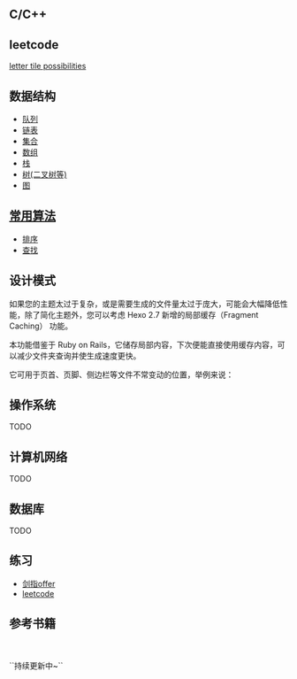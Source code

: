 ## C/C++

## leetcode
[letter tile possibilities](/leetcode/1079)

## 数据结构
- [队列](DataStructures/Queue/)
- [链表](DataStructures/LinkedList/)
- [集合](DataStructures/Collection/)
- [数组](DataStructures/Array/)
- [栈](DataStructures/Stack/)
- [树(二叉树等)](DataStructures/Tree/)
- [图](DataStructures/graph/)

## [常用算法](Algorithms/)
- [排序](Algorithms/sort/)
- [查找](Algorithms/Seek/)

## 设计模式

如果您的主题太过于复杂，或是需要生成的文件量太过于庞大，可能会大幅降低性能，除了简化主题外，您可以考虑 Hexo 2.7 新增的局部缓存（Fragment Caching） 功能。

本功能借鉴于 Ruby on Rails，它储存局部内容，下次便能直接使用缓存内容，可以减少文件夹查询并使生成速度更快。

它可用于页首、页脚、侧边栏等文件不常变动的位置，举例来说：
## 操作系统
TODO


## 计算机网络
TODO


## 数据库
TODO


## 练习

- [剑指offer](Practice/剑指offer/)
- [leetcode](Practice/leetcode/)


## 参考书籍



<br>
<br>
``持续更新中~``